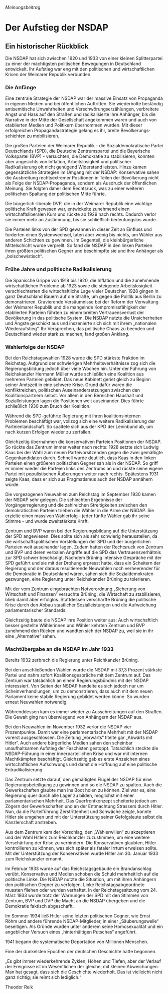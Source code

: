 _Meinungsbeitrag_ 

# Der Aufstieg der NSDAP

## Ein historischer Rückblick

 Die NSDAP hat sich zwischen 1920 und 1933 von einer kleinen Splitterpartei zu einer der mächtigsten politischen Bewegungen in Deutschland entwickelt. Ihr Aufstieg war eng mit den politischen und wirtschaftlichen Krisen der Weimarer Republik verbunden.

### Die Anfänge

 Eine zentrale Strategie der NSDAP war der massive Einsatz von Propaganda in eigenen Medien und bei öffentlichen Auftritten. Sie wiederholte beständig antisemitische Unwahrheiten und Verschwörungserzählungen, verbreitete Angst und Hass auf den Straßen und radikalisierte ihre Anhänger, bis die Narrative in der Mitte der Gesellschaft angekommen waren und auch von etablierten Medien und Politikern übernommen wurden. Mit dieser erfolgreichen Propaganda­strategie gelang es ihr, breite Bevölkerungs­schichten zu mobilisieren.

 Die großen Parteien der Weimarer Republik - die Sozialdemokratische Partei Deutschlands (SPD), die Deutsche Zentrumspartei und die Bayerische Volkspartei (BVP) - versuchten, die Demokratie zu stabilisieren, konnten aber angesichts von Inflation, Arbeitslosigkeit und politischer Radikalisierung oft nicht genügend Widerstand leisten. Hinzu kamen gegensätzliche Strategien im Umgang mit der NSDAP: Konservative sahen die Ausbreitung rechtsextremer Positionen in Teilen der Bevölkerung nicht als Folge der NSDAP-Propaganda, sondern als Ausdruck der öffentlichen Meinung. Sie folgten daher dem Rechtsruck, was zu einer weiteren politischen Spaltung der politischen Mitte führte.

 Die bürgerlich-liberale DVP, die in der Weimarer Republik eine wichtige politische Kraft gewesen war, entwickelte zunehmend einen wirtschaftsliberalen Kurs und rückte ab 1929 nach rechts. Dadurch verlor sie immer mehr an Zustimmung, bis sie schließlich bedeutungslos wurde.

 Die Parteien links von der SPD gewannen in dieser Zeit an Einfluss und forderten einen Systemwechsel, taten aber wenig bis nichts, um Wähler aus anderen Schichten zu gewinnen. Im Gegenteil, die kleinbürgerliche Mittelschicht wurde verprellt. So fand die NSDAP in den linken Parteien ihren größten politischen Gegner und beschimpfte sie und ihre Anhänger als „bolschewistisch“.

### Frühe Jahre und politische Radikalisierung

 Die Spanische Grippe von 1918 bis 1920, die Inflation und die zunehmende wirtschaftlichen Probleme ab 1923 sowie die steigende Arbeitslosigkeit verschlechterten die wirtschaftliche Lage vieler Deutscher. 1928 gingen in ganz Deutschland Bauern auf die Straße, um gegen die Politik aus Berlin zu demonstrieren. Gravierende Versäumnisse bei der Reform der Verwaltung der Weimarer Republik und die mangelnde Kompromissfähigkeit der etablierten Parteien führten zu einem breiten Vertrauensverlust der Bevölkerung in das politische System. Die NSDAP nutzte die Unsicherheiten und Ängste geschickt aus und inszenierte sich sich mit ihrem „nationalen Wiederaufstieg“. Ihr Versprechen, das politische Chaos zu beenden und Deutschland wieder stark zu machen, fand großen Anklang.

### Wahlerfolge der NSDAP

 Bei den Reichstagswahlen 1928 wurde die SPD stärkste Fraktion im Reichstag. Aufgrund der schwierigen Mehrheitsverhältnisse zog sich die Regierungsbildung jedoch über viele Wochen hin. Unter der Führung von Reichskanzler Hermann Müller wurde schließlich eine Koalition aus mehreren Parteien gebildet. Das neue Kabinett geriet gleich zu Beginn seiner Amtszeit in eine schwere Krise. Grund dafür waren die konfliktreichen, politischen Auseinandersetzungen zwischen den Koalitionspartnern selbst. Vor allem in den Bereichen Haushalt und Sozialleistungen lagen die Positionen weit auseinander. Dies führte schließlich 1930 zum Bruch der Koalition.

 Während die SPD-geführte Regierung mit ihren koalitionsinternen Problemen beschäftigt war, vollzog sich eine weitere Radikalisierung der Parteienlandschaft. So spaltete sich aus der KPD der Leninbund ab, um nach kurzen Erfolgen wieder zu zerfallen.

 Gleichzeitig übernahmen die konservativen Parteien Positionen der NSDAP. So rückte das Zentrum immer weiter nach rechts: 1928 setzte sich Ludwig Kaas bei der Wahl zum neuen Parteivorsitzenden gegen die zwei gemäßigte Gegenkandidaten durch. Schnell wurde deutlich, dass Kaas in den linken Parteien einen größeren politischen Gegner sah als in der NSDAP. So griff er immer wieder die Parteien links des Zentrums an und rückte seine eigene Partei mit populistischen Äußerungen weiter nach rechts. Spätestens 1931 zeigte Kaas, dass er sich aus Pragmatismus auch der NSDAP annähern würde.

 Die vorgezogenen Neuwahlen zum Reichstag im September 1930 kamen der NSDAP sehr gelegen. Die schlechten Ergebnisse der Vorgängerregierung und die zahlreichen Streitigkeiten zwischen den demokratischen Parteien trieben die Wähler in die Arme der NSDAP. Sie erzielte einen massiven Wahlerfolg - jeder fünfte Wähler gab ihr seine Stimme - und wurde zweitstärkste Kraft.

 Zentrum und BVP waren bei der Regierungsbildung auf die Unterstützung der SPD angewiesen. Dies sollte sich als sehr schwierig herausstellen, da die wirtschaftspolitischen Vorstellungen der SPD und der bürgerlichen Parteien weit auseinander lagen. Zudem hatten der Rechtsruck von Zentrum und BVP und deren verbalen Angriffe auf die SPD das Vertrauensverhältnis zur SPD schwer beschädigt. Nachdem Brüning intensive Gespräche mit der SPD geführt und sie mit der Drohung erpresst hatte, dass ein Scheitern der Regierung und der daraus resultierende Neuwahlen noch verheerender für die Demokratie in Deutschland wären, sahen sich die Sozialdemokraten gezwungen, eine Regierung unter Reichskanzler Brüning zu tolerieren.

 Mit der vom Zentrum eingebrachten Notverordnung „Sicherung von Wirtschaft und Finanzen“ versuchte Brüning, die Wirtschaft zu stabilisieren, blieb damit aber erfolglos. Stattdessen verschärfte Brüning die politische Krise durch den Abbau staatlicher Sozialleistungen und die Aufweichung parlamentarischer Standards.

 Gleichzeitig baute die NSDAP ihre Position weiter aus: Auch wirtschaftlich besser gestellte Wählerinnen und Wähler kehrten Zentrum und BVP zunehmend den Rücken und wandten sich der NSDAP zu, weil sie in ihr eine „Alternative“ sahen.

### Machtübergabe an die NSDAP im Jahr 1933

Bereits 1932 zerbrach die Regierung unter Reichkanzler Brüning.

 Bei den anschließenden Wahlen wurde die NSDAP mit 37,3 Prozent stärkste Partei und nahm sofort Koalitionsgespräche mit dem Zentrum auf. Das Zentrum war tatsächlich an einem Regierungsbündnis mit der NSDAP interessiert. Von Seiten der NSDAP handelte es sich jedoch nur um Scheinverhandlungen, um zu demonstrieren, dass auch mit dem neuen Parlament keine stabile Regierung gebildet werden könne. So wurden erneut Neuwahlen notwendig.

 Währenddessen kam es immer wieder zu Ausschreitungen auf den Straßen. Die Gewalt ging nun überwiegend von Anhängern der NSDAP aus.

 Bei den Neuwahlen im November 1932 verlor die NSDAP vier Prozentpunkte. Damit war eine parlamentarische Mehrheit mit der NSDAP vorerst ausgeschlossen. Die Zeitung „Vorwärts“ titelte gar „Abwärts mit Hitler“. Auch andere bürgerliche Medien sahen den scheinbar unaufhaltsamen Aufstieg der Faschisten gestoppt. Tatsächlich steckte die NSDAP-Führung in einer innerparteilichen Krise und war mit internen Machtkämpfen beschäftigt. Gleichzeitig gab es erste Anzeichen eines wirtschaftlichen Aufschwungs und damit die Hoffnung auf eine politische Entradikalisierung.

 Das Zentrum setzte darauf, den gemäßigten Flügel der NSDAP für eine Regierungs­be­teiligung zu gewinnen und so die NSDAP zu spalten. Auch die Gewerkschaften glaubte man ins Boot holen zu können. Ziel war es, eine Regierung quer durch alle Lager zu bilden, möglichst mit einer parlamentarischen Mehrheit. Das Querfrontkonzept scheiterte jedoch am Zögern der Gewerkschaften und an der Entmachtung Strassers durch Hitler. Nun, da die Parteiführung Zerstrittenheit und Schwäche zeigte, konnte Hitler sie umgehen und mit der Unterstützung seiner Gefolgsleute selbst die Kanzlerschaft anstreben.

 Aus dem Zentrum kam der Vorschlag, den „Wählerwillen“ zu akzeptieren und der Wahl Hitlers zum Reichkanzler zuzustimmen, um eine weitere Verschärfung der Krise zu verhindern. Die Konservativen glaubten, Hitler kontrollieren zu können, was sich später als fataler Irrtum erweisen sollte. Mit der Unterstützung der Konservativen wurde Hitler am 30\. Januar 1933 zum Reichskanzler ernannt.

 Im Februar 1933 wurde auf das Reichstagsgebäude ein Brandanschlag verübt. Konservative und Medien schoben die Schuld mehrheitlich auf die politische Linke. Die NSDAP nutzte die Situation, um mit ihren Anhängern den politischen Gegner zu verfolgen. Linke Reichstags­abgeordnete mussten fliehen oder wurden verhaftet. In der Reichstags­sitzung vom 24\. März 1933 wurde trotz der Warnungen der SPD mit den Stimmen von Zentrum, BVP und DVP die Macht an die NSDAP übergeben und die Demokratie faktisch abgeschafft.

 Im Sommer 1934 ließ Hitler seine letzten politischen Gegner, wie Ernst Röhm und andere führende NSDAP-Mitglieder, in einer „Säuberungswelle“ beseitigen. Als Gründe wurden unter anderem seine Homosexualität und ein angeblicher Versuch eines „hinterhältigen Putsches“ angeführt.

1941 begann die systematische Deportation von Millionen Menschen.

Eine der dunkelsten Epochen der deutschen Geschichte hatte begonnen.

„Es gibt immer wiederkehrende Zyklen, Höhen und Tiefen, aber der Verlauf der Ereignisse ist im Wesentlichen der gleiche, mit kleinen Abweichungen.  
Man hat gesagt, dass sich die Geschichte wiederholt. Das ist vielleicht nicht ganz richtig; sie reimt sich lediglich.“ 

Theodor Reik